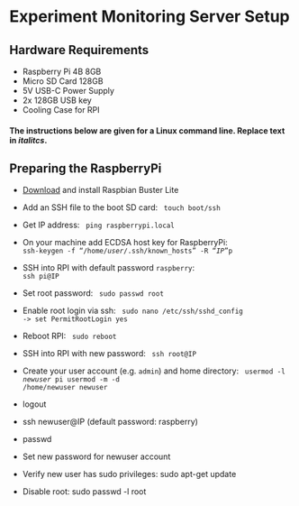 # Experiment Monitoring Server Setup

## Hardware Requirements

  * Raspberry Pi 4B 8GB
  * Micro SD Card 128GB
  * 5V USB-C Power Supply
  * 2x 128GB USB key
  * Cooling Case for RPI

#### The instructions below are given for a Linux command line. Replace text in *italitcs*.

## Preparing the RaspberryPi

  * [Download](https://www.raspberrypi.org/downloads/raspbian/) and install Raspbian Buster Lite

  * Add an SSH file to the boot SD card:
    <code>
    touch boot/ssh
    </code>
  * Get IP address:
    <code>
    ping raspberrypi.local
    </code>
  * On your machine add ECDSA host key for RaspberryPi:
    <code>
    ssh-keygen -f “/home/<i>user</i>/.ssh/known_hosts” -R “<i>IP</i>”p
    </code>
  * SSH into RPI with default password `raspberry`:
    <code>
    ssh pi@IP
    </code>
  * Set root password:
    <code>
    sudo passwd root
    </code>
  * Enable root login via ssh:
    <code>
    sudo nano /etc/ssh/sshd_config -> set PermitRootLogin yes
    </code>
  * Reboot RPI:
    <code>
    sudo reboot
    </code>
  * SSH into RPI with new password:
    <code>
    ssh root@IP
    </code>
  * Create your user account (e.g. `admin`) and home directory:
    <code>
    usermod -l <i>newuser</i> pi
    usermod -m -d /home/newuser newuser
    </code>
  * logout
  * ssh newuser@IP (default password: raspberry)
  * passwd
  * Set new password for newuser account
  * Verify new user has sudo privileges: sudo apt-get update
  * Disable root: sudo passwd -l root
